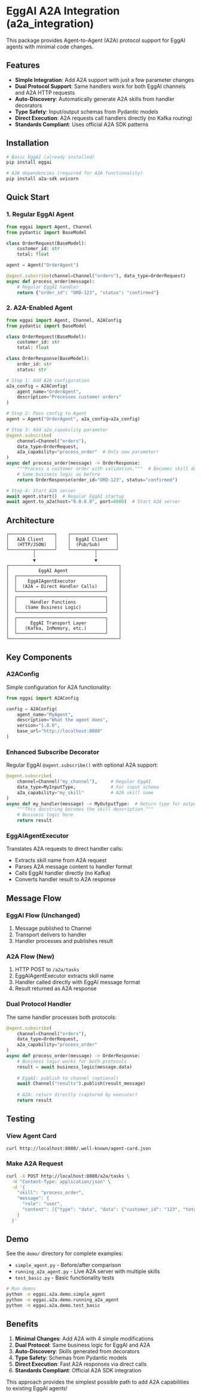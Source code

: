 # EggAI A2A Integration (a2a_integration)

This package provides Agent-to-Agent (A2A) protocol support for EggAI agents with minimal code changes.

## Features

- **Simple Integration**: Add A2A support with just a few parameter changes
- **Dual Protocol Support**: Same handlers work for both EggAI channels and A2A HTTP requests
- **Auto-Discovery**: Automatically generate A2A skills from handler decorators
- **Type Safety**: Input/output schemas from Pydantic models
- **Direct Execution**: A2A requests call handlers directly (no Kafka routing)
- **Standards Compliant**: Uses official A2A SDK patterns

## Installation

```bash
# Basic EggAI (already installed)
pip install eggai

# A2A dependencies (required for A2A functionality)
pip install a2a-sdk uvicorn
```

## Quick Start

### 1. Regular EggAI Agent

```python
from eggai import Agent, Channel
from pydantic import BaseModel

class OrderRequest(BaseModel):
    customer_id: str
    total: float

agent = Agent("OrderAgent")

@agent.subscribe(channel=Channel("orders"), data_type=OrderRequest)
async def process_order(message):
    # Regular EggAI handler
    return {"order_id": "ORD-123", "status": "confirmed"}
```

### 2. A2A-Enabled Agent

```python
from eggai import Agent, Channel, A2AConfig
from pydantic import BaseModel

class OrderRequest(BaseModel):
    customer_id: str
    total: float

class OrderResponse(BaseModel):
    order_id: str
    status: str

# Step 1: Add A2A configuration
a2a_config = A2AConfig(
    agent_name="OrderAgent",
    description="Processes customer orders"
)

# Step 2: Pass config to Agent
agent = Agent("OrderAgent", a2a_config=a2a_config)

# Step 3: Add a2a_capability parameter
@agent.subscribe(
    channel=Channel("orders"),
    data_type=OrderRequest,
    a2a_capability="process_order"  # Only new parameter!
)
async def process_order(message) -> OrderResponse:
    """Process a customer order with validation."""  # Becomes skill description
    # Same business logic as before
    return OrderResponse(order_id="ORD-123", status="confirmed")

# Step 4: Start A2A server
await agent.start()  # Regular EggAI startup
await agent.to_a2a(host="0.0.0.0", port=8080)  # Start A2A server
```

## Architecture

```
┌─────────────────┐    ┌─────────────────┐
│   A2A Client    │    │  EggAI Client   │
│   (HTTP/JSON)   │    │  (Pub/Sub)      │
└─────────┬───────┘    └─────────┬───────┘
          │                      │
          ▼                      ▼
┌─────────────────────────────────────────┐
│           EggAI Agent                   │
│  ┌─────────────────────────────────┐    │
│  │    EggAIAgentExecutor           │    │
│  │  (A2A → Direct Handler Calls)   │    │
│  └─────────────────────────────────┘    │
│  ┌─────────────────────────────────┐    │
│  │     Handler Functions           │    │
│  │   (Same Business Logic)         │    │
│  └─────────────────────────────────┘    │
│  ┌─────────────────────────────────┐    │
│  │     EggAI Transport Layer       │    │
│  │   (Kafka, InMemory, etc.)       │    │
│  └─────────────────────────────────┘    │
└─────────────────────────────────────────┘
```

## Key Components

### A2AConfig

Simple configuration for A2A functionality:

```python
from eggai import A2AConfig

config = A2AConfig(
    agent_name="MyAgent",
    description="What the agent does",
    version="1.0.0",
    base_url="http://localhost:8080"
)
```

### Enhanced Subscribe Decorator

Regular EggAI `@agent.subscribe()` with optional A2A support:

```python
@agent.subscribe(
    channel=Channel("my_channel"),     # Regular EggAI
    data_type=MyInputType,             # For input schema
    a2a_capability="my_skill"          # A2A skill name
)
async def my_handler(message) -> MyOutputType:  # Return type for output schema
    """This docstring becomes the skill description."""
    # Business logic here
    return result
```

### EggAIAgentExecutor

Translates A2A requests to direct handler calls:

- Extracts skill name from A2A request
- Parses A2A message content to handler format
- Calls EggAI handler directly (no Kafka)
- Converts handler result to A2A response

## Message Flow

### EggAI Flow (Unchanged)
1. Message published to Channel
2. Transport delivers to handler
3. Handler processes and publishes result

### A2A Flow (New)
1. HTTP POST to `/a2a/tasks`
2. EggAIAgentExecutor extracts skill name
3. Handler called directly with EggAI message format
4. Result returned as A2A response

### Dual Protocol Handler

The same handler processes both protocols:

```python
@agent.subscribe(
    channel=Channel("orders"),
    data_type=OrderRequest, 
    a2a_capability="process_order"
)
async def process_order(message) -> OrderResponse:
    # Business logic works for both protocols
    result = await business_logic(message.data)
    
    # EggAI: publish to channel (optional)
    await Channel("results").publish(result_message)
    
    # A2A: return directly (captured by executor)
    return result
```

## Testing

### View Agent Card

```bash
curl http://localhost:8080/.well-known/agent-card.json
```

### Make A2A Request

```bash
curl -X POST http://localhost:8080/a2a/tasks \
  -H "Content-Type: application/json" \
  -d '{
    "skill": "process_order",
    "message": {
      "role": "user",
      "content": [{"type": "data", "data": {"customer_id": "123", "total": 99.99}}]
    }
  }'
```

## Demo

See the `demo/` directory for complete examples:

- `simple_agent.py` - Before/after comparison
- `running_a2a_agent.py` - Live A2A server with multiple skills
- `test_basic.py` - Basic functionality tests

```bash
# Run demos
python -m eggai.a2a.demo.simple_agent
python -m eggai.a2a.demo.running_a2a_agent
python -m eggai.a2a.demo.test_basic
```

## Benefits

1. **Minimal Changes**: Add A2A with 4 simple modifications
2. **Dual Protocol**: Same business logic for EggAI and A2A
3. **Auto-Discovery**: Skills generated from decorators
4. **Type Safety**: Schemas from Pydantic models
5. **Direct Execution**: Fast A2A responses via direct calls
6. **Standards Compliant**: Official A2A SDK integration

This approach provides the simplest possible path to add A2A capabilities to existing EggAI agents!